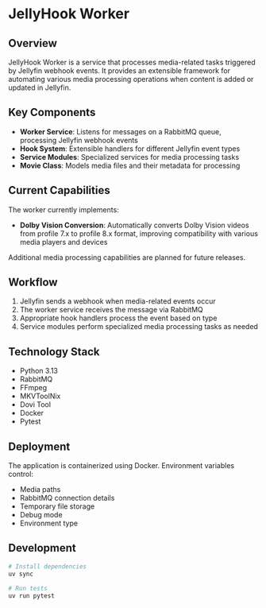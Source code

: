 # JellyHook Worker

## Overview

JellyHook Worker is a service that processes media-related tasks triggered by Jellyfin webhook events. It provides an extensible framework for automating various media processing operations when content is added or updated in Jellyfin.

## Key Components

- **Worker Service**: Listens for messages on a RabbitMQ queue, processing Jellyfin webhook events
- **Hook System**: Extensible handlers for different Jellyfin event types
- **Service Modules**: Specialized services for media processing tasks
- **Movie Class**: Models media files and their metadata for processing

## Current Capabilities

The worker currently implements:

- **Dolby Vision Conversion**: Automatically converts Dolby Vision videos from profile 7.x to profile 8.x format, improving compatibility with various media players and devices

Additional media processing capabilities are planned for future releases.

## Workflow

1. Jellyfin sends a webhook when media-related events occur
2. The worker service receives the message via RabbitMQ
3. Appropriate hook handlers process the event based on type
4. Service modules perform specialized media processing tasks as needed

## Technology Stack

- Python 3.13
- RabbitMQ
- FFmpeg
- MKVToolNix
- Dovi Tool
- Docker
- Pytest

## Deployment

The application is containerized using Docker. Environment variables control:
- Media paths
- RabbitMQ connection details
- Temporary file storage
- Debug mode
- Environment type

## Development

```bash
# Install dependencies
uv sync

# Run tests
uv run pytest
